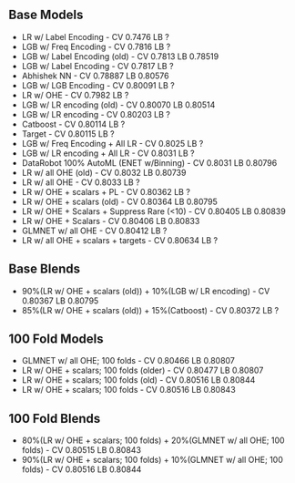 ## Base Models
* LR w/ Label Encoding - CV 0.7476 LB ?
* LGB w/ Freq Encoding - CV 0.7816 LB ?
* LGB w/ Label Encoding (old) - CV 0.7813 LB 0.78519 
* LGB w/ Label Encoding - CV 0.7817 LB ?
* Abhishek NN - CV 0.78887 LB 0.80576
* LGB w/ LGB Encoding - CV 0.80091 LB ?
* LR w/ OHE - CV 0.7982 LB ?
* LGB w/ LR encoding (old) - CV 0.80070 LB 0.80514
* LGB w/ LR encoding - CV 0.80203 LB ?
* Catboost - CV 0.80114 LB ?
* Target - CV 0.80115 LB ?
* LGB w/ Freq Encoding + All LR - CV 0.8025 LB ?
* LGB w/ LR encoding + All LR - CV 0.8031 LB ?
* DataRobot 100% AutoML (ENET w/Binning) - CV 0.8031 LB 0.80796
* LR w/ all OHE (old) - CV 0.8032 LB 0.80739
* LR w/ all OHE - CV 0.8033 LB ?
* LR w/ OHE + scalars + PL - CV 0.80362 LB ?
* LR w/ OHE + scalars (old) - CV 0.80364 LB 0.80795
* LR w/ OHE + Scalars + Suppress Rare (<10) - CV 0.80405 LB 0.80839
* LR w/ OHE + Scalars - CV 0.80406 LB 0.80833
* GLMNET w/ all OHE - CV 0.80412 LB ?
* LR w/ all OHE + scalars + targets - CV 0.80634 LB ?

## Base Blends
* 90%(LR w/ OHE + scalars (old)) + 10%(LGB w/ LR encoding) - CV 0.80367 LB 0.80795
* 85%(LR w/ OHE + scalars (old)) + 15%(Catboost) - CV 0.80372 LB ?

## 100 Fold Models
* GLMNET w/ all OHE; 100 folds - CV 0.80466 LB 0.80807
* LR w/ OHE + scalars; 100 folds (older) - CV 0.80477 LB 0.80807
* LR w/ OHE + scalars; 100 folds (old) - CV 0.80516 LB 0.80844
* LR w/ OHE + scalars; 100 folds - CV 0.80516 LB 0.80843

## 100 Fold Blends
* 80%(LR w/ OHE + scalars; 100 folds) + 20%(GLMNET w/ all OHE; 100 folds) - CV 0.80515 LB 0.80843
* 90%(LR w/ OHE + scalars; 100 folds) + 10%(GLMNET w/ all OHE; 100 folds) - CV 0.80516 LB 0.80844
